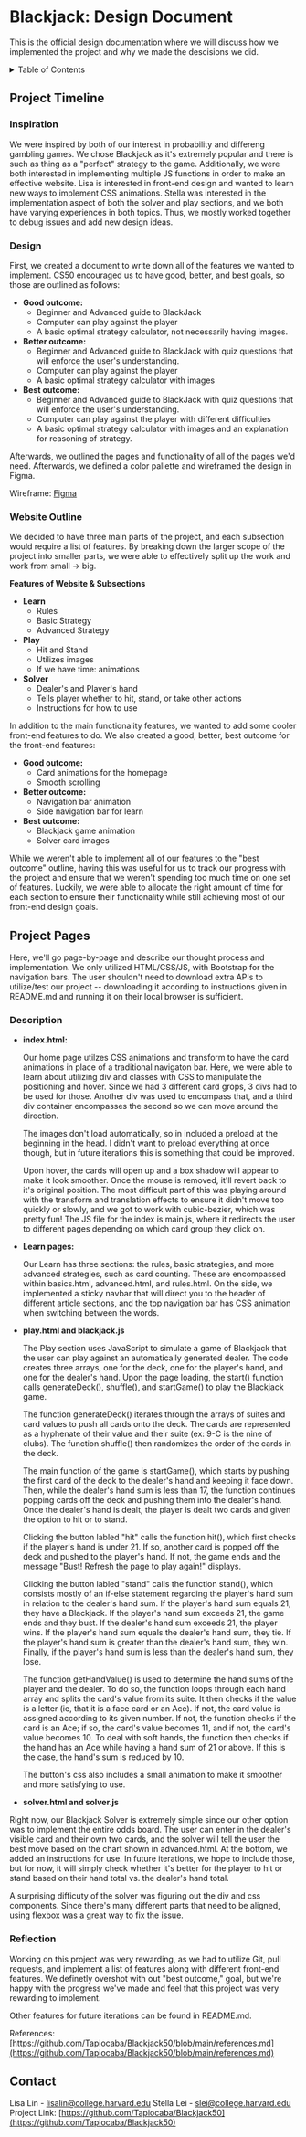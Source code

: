 # Blackjack: Design Document
This is the official design documentation where we will discuss how we implemented the project and why we made the descisions we did. 
 <!-- TABLE OF CONTENTS -->
<details>
  <summary>Table of Contents</summary>
  <ol>
    <li>
      <a href="#project-timeline">Project Timeline</a>
        <ul>
        <li><a href="#inspiration">Inspiration</a></li>
        <li><a href="#design">Design</a></li>
        </ul>
    </li>
    <li>
      <a href="#project-pages">Project Pages</a>
      <ul>
        <li><a href="#description">Description</a></li>
        <li><a href="#reflection">Reflection</a></li>
      </ul>
    </li>
    <li><a href="#contact">Contact</a></li>
  </ol>
</details>

<!-- PROJECT TIMELINE -->
## Project Timeline

### Inspiration
We were inspired by both of our interest in probability and differeng gambling games. We chose Blackjack as it's extremely popular and there is such as thing as a "perfect" strategy to the game. Additionally, we were both interested in implementing multiple JS functions in order to make an effective website. Lisa is interested in front-end design and wanted to learn new ways to implement CSS animations. Stella was interested in the implementation aspect of both the solver and play sections, and we both have varying experiences in both topics. Thus, we mostly worked together to debug issues and add new design ideas. 

<!-- DESIGN -->

### Design
First, we created a document to write down all of the features we wanted to implement. CS50 encouraged us to have good, better, and best goals, so those are outlined as follows:

* **Good outcome:**
  * Beginner and Advanced guide to BlackJack
  * Computer can play against the player
  * A basic optimal strategy calculator, not necessarily having images.
* **Better outcome:**
  * Beginner and Advanced guide to BlackJack with quiz questions that will enforce the user's understanding.
  * Computer can play against the player
  * A basic optimal strategy calculator with images
* **Best outcome:**
  * Beginner and Advanced guide to BlackJack with quiz questions that will enforce the user's understanding.
  * Computer can play against the player with different difficulties
  * A basic optimal strategy calculator with images and an explanation for reasoning of strategy.

Afterwards, we outlined the pages and functionality of all of the pages we'd need. Afterwards, we defined a color pallette and wireframed the design in Figma.

Wireframe: [Figma](https://www.figma.com/file/65yZhTHtTFDJooHU2cLqrN/Blackjack-for-CS50?node-id=0%3A1&t=6kb7p5gngK0dd5A2-1)

<!-- Website Outline -->
### Website Outline
We decided to have three main parts of the project, and each subsection would require a list of features. By breaking down the larger scope of the project into smaller parts, we were able to effectively split up the work and work from small -> big.

**Features of Website & Subsections**
* **Learn**
  * Rules
  * Basic Strategy
  * Advanced Strategy
* **Play**
  * Hit and Stand
  * Utilizes images
  * If we have time: animations
* **Solver**
  * Dealer's and Player's hand
  * Tells player whether to hit, stand, or take other actions
  * Instructions for how to use

In addition to the main functionality features, we wanted to add some cooler front-end features to do. We also created a good, better, best outcome for the front-end features:
* **Good outcome:**
  * Card animations for the homepage
  * Smooth scrolling
* **Better outcome:**
  * Navigation bar animation
  * Side navigation bar for learn
* **Best outcome:**
  * Blackjack game animation
  * Solver card images

While we weren't able to implement all of our features to the "best outcome" outline, having this was useful for us to track our progress with the project and ensure that we weren't spending too much time on one set of features. Luckily, we were able to allocate the right amount of time for each section to ensure their functionality while still achieving most of our front-end design goals.

<!-- PROJECT PAGES -->
## Project Pages

Here, we'll go page-by-page and describe our thought process and implementation. We only utilized HTML/CSS/JS, with Bootstrap for the navigation bars. The user shouldn't need to download extra APIs to utilize/test our project -- downloading it according to instructions given in README.md and running it on their local browser is sufficient.

<!-- USAGE EXAMPLES -->
###  Description

* **index.html:**

  Our home page utilzes CSS animations and transform to have the card animations in place of a traditional navigaton bar. Here, we were able to learn about utilizing div and classes with CSS to manipulate the positioning and hover. Since we had 3 different card grops, 3 divs had to be used for those. Another div was used to encompass that, and a third div container encompasses the second so we can move around the direction. 

  The images don't load automatically, so in included a preload at the beginning in the head. I didn't want to preload everything at once though, but in future iterations this is something that could be improved.

  Upon hover, the cards will open up and a box shadow will appear to make it look smoother. Once the mouse is removed, it'll revert back to it's original position. The most difficult part of this was playing around with the transform and translation effects to ensure it didn't move too quickly or slowly, and we got to work with cubic-bezier, which was pretty fun! The JS file for the index is main.js, where it redirects the user to different pages depending on which card group they click on.

* **Learn pages:**

  Our Learn has three sections: the rules, basic strategies, and more advanced strategies, such as card counting. These are encompassed within basics.html, advanced.html, and rules.html. On the side, we implemented a sticky navbar that will direct you to the header of different article sections, and the top navigation bar has CSS animation when switching between the words. 

* **play.html and blackjack.js**

  The Play section uses JavaScript to simulate a game of Blackjack that the user can play against an automatically generated dealer. The code creates three arrays, one for the deck, one for the player's hand, and one for the dealer's hand. Upon the page loading, the start() function calls generateDeck(), shuffle(), and startGame() to play the Blackjack game.

  The function generateDeck() iterates through the arrays of suites and card values to push all cards onto the deck. The cards are represented as a hyphenate of their value and their suite (ex: 9-C is the nine of clubs). The function shuffle() then randomizes the order of the cards in the deck.

  The main function of the game is startGame(), which starts by pushing the first card of the deck to the dealer's hand and keeping it face down. Then, while the dealer's hand sum is less than 17, the function continues popping cards off the deck and pushing them into the dealer's hand. Once the dealer's hand is dealt, the player is dealt two cards and given the option to hit or to stand.

  Clicking the button labled "hit" calls the function hit(), which first checks if the player's hand is under 21. If so, another card is popped off the deck and pushed to the player's hand. If not, the game ends and the message "Bust! Refresh the page to play again!" displays.

  Clicking the button labled "stand" calls the function stand(), which consists mostly of an if-else statement regarding the player's hand sum in relation to the dealer's hand sum. If the player's hand sum equals 21, they have a Blackjack. If the player's hand sum exceeds 21, the game ends and they bust. If the dealer's hand sum exceeds 21, the player wins. If the player's hand sum equals the dealer's hand sum, they tie. If the player's hand sum is greater than the dealer's hand sum, they win. Finally, if the player's hand sum is less than the dealer's hand sum, they lose.

  The function getHandValue() is used to determine the hand sums of the player and the dealer. To do so, the function loops through each hand array and splits the card's value from its suite. It then checks if the value is a letter (ie, that it is a face card or an Ace). If not, the card value is assigned according to its given number. If not, the function checks if the card is an Ace; if so, the card's value becomes 11, and if not, the card's value becomes 10. To deal with soft hands, the function then checks if the hand has an Ace while having a hand sum of 21 or above. If this is the case, the hand's sum is reduced by 10.

  The button's css also includes a small animation to make it smoother and more satisfying to use.

*  **solver.html and solver.js**

  Right now, our Blackjack Solver is extremely simple since our other option was to implement the entire odds board. The user can enter in the dealer's visible card and their own two cards, and the solver will tell the user the best move based on the chart shown in advanced.html. At the bottom, we added an instructions for use. In future iterations, we hope to include those, but for now, it will simply check whether it's better for the player to hit or stand based on their hand total vs. the dealer's hand total.

  A surprising difficuty of the solver was figuring out the div and css components. Since there's many different parts that need to be aligned, using flexbox was a great way to fix the issue.

### Reflection

Working on this project was very rewarding, as we had to utilize Git, pull requests, and implement a list of features along with different front-end features. We definetly overshot with out "best outcome," goal, but we're happy with the progress we've made and feel that this project was very rewarding to implement.

Other features for future iterations can be found in README.md.

References: [https://github.com/Tapiocaba/Blackjack50/blob/main/references.md](https://github.com/Tapiocaba/Blackjack50/blob/main/references.md)

<!-- CONTACT -->
## Contact

Lisa Lin - lisalin@college.harvard.edu
Stella Lei - slei@college.harvard.edu
Project Link: [https://github.com/Tapiocaba/Blackjack50](https://github.com/Tapiocaba/Blackjack50)